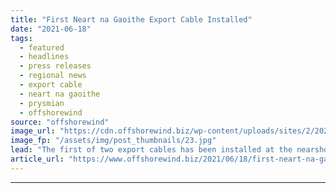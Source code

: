 ```yaml
---
title: "First Neart na Gaoithe Export Cable Installed"
date: "2021-06-18"
tags: 
  - featured
  - headlines
  - press releases
  - regional news
  - export cable
  - neart na gaoithe
  - prysmian
  - offshorewind
source: "offshorewind"
image_url: "https://cdn.offshorewind.biz/wp-content/uploads/sites/2/2021/06/18154503/First-Neart-na-Gaoithe-export-cable-installed.jpg"
image_fp: "/assets/img/post_thumbnails/23.jpg"
lead: "The first of two export cables has been installed at the nearshore of Thorntonloch"
article_url: "https://www.offshorewind.biz/2021/06/18/first-neart-na-gaoithe-export-cable-installed/"
---
```


---
